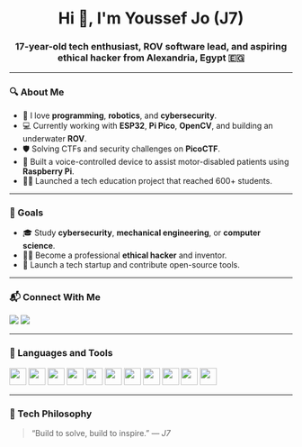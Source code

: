 <h1 align="center">Hi 👋, I'm Youssef Jo (J7)</h1>
<h3 align="center">17-year-old tech enthusiast, ROV software lead, and aspiring ethical hacker from Alexandria, Egypt 🇪🇬</h3>



---

### 🔍 About Me
- 🚀 I love **programming**, **robotics**, and **cybersecurity**.
- 💻 Currently working with **ESP32**, **Pi Pico**, **OpenCV**, and building an underwater **ROV**.
- 🛡️ Solving CTFs and security challenges on **PicoCTF**.
- 🧠 Built a voice-controlled device to assist motor-disabled patients using **Raspberry Pi**.
- 👨‍🏫 Launched a tech education project that reached 600+ students.

---

### 🎯 Goals
- 🎓 Study **cybersecurity**, **mechanical engineering**, or **computer science**.
- 🧑‍💻 Become a professional **ethical hacker** and inventor.
- 🚀 Launch a tech startup and contribute open-source tools.

---

### 📬 Connect With Me
<p>
  <a href="mailto:youssef32155@gmail.com"><img src="https://img.shields.io/badge/Gmail-D14836?style=flat&logo=gmail&logoColor=white"/></a>
  <a href="https://github.com/Y0J7"><img src="https://img.shields.io/badge/GitHub-100000?style=flat&logo=github&logoColor=white"/></a>
</p>

---

### 🧰 Languages and Tools
<p align="left">
  <img src="https://cdn.jsdelivr.net/gh/devicons/devicon/icons/arduino/arduino-original.svg" height="30"/>
  <img src="https://cdn.jsdelivr.net/gh/devicons/devicon/icons/python/python-original.svg" height="30"/>
  <img src="https://cdn.jsdelivr.net/gh/devicons/devicon/icons/linux/linux-original.svg" height="30"/>
  <img src="https://cdn.jsdelivr.net/gh/devicons/devicon/icons/html5/html5-original.svg" height="30"/>
  <img src="https://cdn.jsdelivr.net/gh/devicons/devicon/icons/css3/css3-original.svg" height="30"/>
  <img src="https://cdn.jsdelivr.net/gh/devicons/devicon/icons/c/c-original.svg" height="30"/>
  <img src="https://cdn.jsdelivr.net/gh/devicons/devicon/icons/cplusplus/cplusplus-original.svg" height="30"/>
  <img src="https://cdn.jsdelivr.net/gh/devicons/devicon/icons/javascript/javascript-original.svg" height="30"/>
  <img src="https://cdn.jsdelivr.net/gh/devicons/devicon/icons/opencv/opencv-original.svg" height="30"/>
  <img src="https://cdn.jsdelivr.net/gh/devicons/devicon/icons/photoshop/photoshop-plain.svg" height="30"/>
  <img src="https://cdn.jsdelivr.net/gh/devicons/devicon/icons/bash/bash-original.svg" height="30"/>
</p>

---

### 🧠 Tech Philosophy
> “Build to solve, build to inspire.” — *J7*
